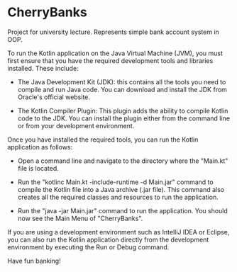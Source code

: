 # CherryBanks
Project for university lecture. Represents simple bank account system in OOP.

To run the Kotlin application on the Java Virtual Machine (JVM), you must first ensure that you have the required development tools and libraries installed. These include:

- The Java Development Kit (JDK): this contains all the tools you need to compile and run Java code. You can download and install the JDK from Oracle's official website.

- The Kotlin Compiler Plugin: This plugin adds the ability to compile Kotlin code to the JDK. You can install the plugin either from the command line or from your development environment.

Once you have installed the required tools, you can run the Kotlin application as follows:

- Open a command line and navigate to the directory where the "Main.kt" file is located.

- Run the "kotlinc Main.kt -include-runtime -d Main.jar" command to compile the Kotlin file into a Java archive (.jar file). This command also creates all the required classes and resources to run the application.

- Run the "java -jar Main.jar" command to run the application. You should now see the Main Menu of "CherryBanks".

If you are using a development environment such as IntelliJ IDEA or Eclipse, you can also run the Kotlin application directly from the development environment by executing the Run or Debug command.

Have fun banking!
